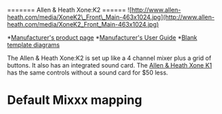 \======= Allen & Heath Xone:K2 ======
![http://www.allen-heath.com/media/XoneK2\_Front\_Main-463x1024.jpg](http://www.allen-heath.com/media/XoneK2_Front_Main-463x1024.jpg)

\*[Manufacturer's product
page](http://www.allen-heath.com/ahproducts/xonek2/) \*[Manufacturer's
User Guide](http://www.allen-heath.com/media/Xone+K2_UG_AP8509_2.pdf)
\*[Blank template
diagrams](www.allen-heath.com/media/Xone+K2+Blank+Overlays.zip)

The Allen & Heath Xone:K2 is set up like a 4 channel mixer plus a grid
of buttons. It also has an integrated sound card. The [Allen & Heath
Xone K1](Allen%20&%20Heath%20Xone%20K1) has the same controls without a
sound card for $50 less.

# Default Mixxx mapping

